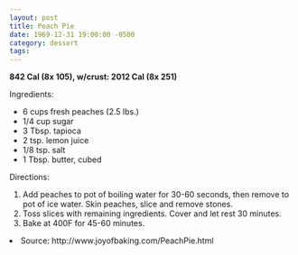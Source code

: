 ```yaml
---
layout: post
title: Peach Pie
date: 1969-12-31 19:00:00 -0500
category: dessert
tags: 
---
```

<b>842 Cal (8x 105), w/crust: 2012 Cal (8x 251)</b>
<p>Ingredients:</p><ul>
<li>6 cups	fresh peaches (2.5 lbs.)</li>
<li>1/4 cup	sugar</li>
<li>3 Tbsp.	tapioca</li>
<li>2 tsp.	lemon juice</li>
<li>1/8 tsp.	salt</li>
<li>1 Tbsp.	butter, cubed</li>
</ul>
<p>Directions:</p>
<ol>
<li>Add peaches to pot of boiling water for 30-60 seconds, then remove to pot of ice water.  Skin peaches, slice and remove stones.</li>
<li>Toss slices with remaining ingredients.  Cover and let rest 30 minutes.</li>
<li>Bake at 400F for 45-60 minutes.</li>
</ol>
<li>Source: http://www.joyofbaking.com/PeachPie.html </li>
